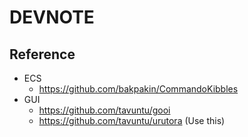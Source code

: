 # DEVNOTE

## Reference

- ECS
  - https://github.com/bakpakin/CommandoKibbles
- GUI
  - https://github.com/tavuntu/gooi
  - https://github.com/tavuntu/urutora (Use this)
